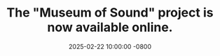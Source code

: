 ---
title: >-
    The "Museum of Sound" project is now available online.
#    <a href="https://scb.iqiongzhi.com/">Visit <i class="fas fa-angle-double-right"></i></a>
date: 2025-02-22 10:00:00 -0800
---